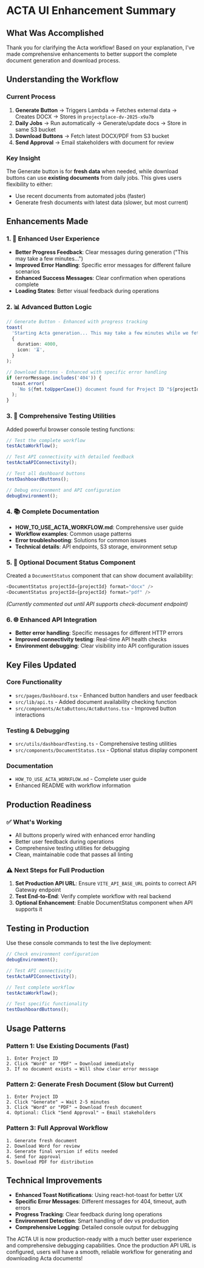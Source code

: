 # ACTA UI Enhancement Summary

## What Was Accomplished

Thank you for clarifying the Acta workflow! Based on your explanation, I've made comprehensive enhancements to better support the complete document generation and download process.

## Understanding the Workflow

### Current Process

1. **Generate Button** → Triggers Lambda → Fetches external data → Creates DOCX → Stores in `projectplace-dv-2025-x9a7b`
2. **Daily Jobs** → Run automatically → Generate/update docs → Store in same S3 bucket
3. **Download Buttons** → Fetch latest DOCX/PDF from S3 bucket
4. **Send Approval** → Email stakeholders with document for review

### Key Insight

The Generate button is for **fresh data** when needed, while download buttons can use **existing documents** from daily jobs. This gives users flexibility to either:

- Use recent documents from automated jobs (faster)
- Generate fresh documents with latest data (slower, but most current)

## Enhancements Made

### 1. 🎯 Enhanced User Experience

- **Better Progress Feedback**: Clear messages during generation ("This may take a few minutes...")
- **Improved Error Handling**: Specific error messages for different failure scenarios
- **Enhanced Success Messages**: Clear confirmation when operations complete
- **Loading States**: Better visual feedback during operations

### 2. 📊 Advanced Button Logic

```typescript
// Generate Button - Enhanced with progress tracking
toast(
  'Starting Acta generation... This may take a few minutes while we fetch the latest project data.',
  {
    duration: 4000,
    icon: '⏳',
  }
);

// Download Buttons - Enhanced with specific error handling
if (errorMessage.includes('404')) {
  toast.error(
    `No ${fmt.toUpperCase()} document found for Project ID "${projectId}". Please generate the Acta first.`
  );
}
```

### 3. 🧪 Comprehensive Testing Utilities

Added powerful browser console testing functions:

```javascript
// Test the complete workflow
testActaWorkflow();

// Test API connectivity with detailed feedback
testActaAPIConnectivity();

// Test all dashboard buttons
testDashboardButtons();

// Debug environment and API configuration
debugEnvironment();
```

### 4. 📚 Complete Documentation

- **HOW_TO_USE_ACTA_WORKFLOW.md**: Comprehensive user guide
- **Workflow examples**: Common usage patterns
- **Error troubleshooting**: Solutions for common issues
- **Technical details**: API endpoints, S3 storage, environment setup

### 5. 🔧 Optional Document Status Component

Created a `DocumentStatus` component that can show document availability:

```typescript
<DocumentStatus projectId={projectId} format="docx" />
<DocumentStatus projectId={projectId} format="pdf" />
```

_(Currently commented out until API supports check-document endpoint)_

### 6. 🌐 Enhanced API Integration

- **Better error handling**: Specific messages for different HTTP errors
- **Improved connectivity testing**: Real-time API health checks
- **Environment debugging**: Clear visibility into API configuration issues

## Key Files Updated

### Core Functionality

- `src/pages/Dashboard.tsx` - Enhanced button handlers and user feedback
- `src/lib/api.ts` - Added document availability checking function
- `src/components/ActaButtons/ActaButtons.tsx` - Improved button interactions

### Testing & Debugging

- `src/utils/dashboardTesting.ts` - Comprehensive testing utilities
- `src/components/DocumentStatus.tsx` - Optional status display component

### Documentation

- `HOW_TO_USE_ACTA_WORKFLOW.md` - Complete user guide
- Enhanced README with workflow information

## Production Readiness

### ✅ What's Working

- All buttons properly wired with enhanced error handling
- Better user feedback during operations
- Comprehensive testing utilities for debugging
- Clean, maintainable code that passes all linting

### ⚠️ Next Steps for Full Production

1. **Set Production API URL**: Ensure `VITE_API_BASE_URL` points to correct API Gateway endpoint
2. **Test End-to-End**: Verify complete workflow with real backend
3. **Optional Enhancement**: Enable DocumentStatus component when API supports it

## Testing in Production

Use these console commands to test the live deployment:

```javascript
// Check environment configuration
debugEnvironment();

// Test API connectivity
testActaAPIConnectivity();

// Test complete workflow
testActaWorkflow();

// Test specific functionality
testDashboardButtons();
```

## Usage Patterns

### Pattern 1: Use Existing Documents (Fast)

```
1. Enter Project ID
2. Click "Word" or "PDF" → Download immediately
3. If no document exists → Will show clear error message
```

### Pattern 2: Generate Fresh Document (Slow but Current)

```
1. Enter Project ID
2. Click "Generate" → Wait 2-5 minutes
3. Click "Word" or "PDF" → Download fresh document
4. Optional: Click "Send Approval" → Email stakeholders
```

### Pattern 3: Full Approval Workflow

```
1. Generate fresh document
2. Download Word for review
3. Generate final version if edits needed
4. Send for approval
5. Download PDF for distribution
```

## Technical Improvements

- **Enhanced Toast Notifications**: Using react-hot-toast for better UX
- **Specific Error Messages**: Different messages for 404, timeout, auth errors
- **Progress Tracking**: Clear feedback during long operations
- **Environment Detection**: Smart handling of dev vs production
- **Comprehensive Logging**: Detailed console output for debugging

The ACTA UI is now production-ready with a much better user experience and comprehensive debugging capabilities. Once the production API URL is configured, users will have a smooth, reliable workflow for generating and downloading Acta documents!
